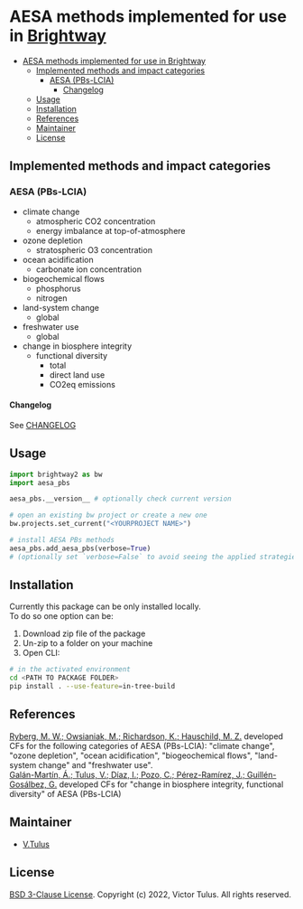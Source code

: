 # AESA methods implemented for use in [Brightway](https://github.com/brightway-lca/brightway2)

- [AESA methods implemented for use in Brightway](#aesa-methods-implemented-for-use-in-brightway)
  - [Implemented methods and impact categories](#implemented-methods-and-impact-categories)
    - [AESA (PBs-LCIA)](#aesa-pbs-lcia)
      - [Changelog](#changelog)
  - [Usage](#usage)
  - [Installation](#installation)
  - [References](#references)
  - [Maintainer](#maintainer)
  - [License](#license)

## Implemented methods and impact categories
### AESA (PBs-LCIA)
  - climate change
    - atmospheric CO2 concentration
    - energy imbalance at top-of-atmosphere
  - ozone depletion
    - stratospheric O3 concentration
  - ocean acidification
    - carbonate ion concentration
  - biogeochemical flows
    - phosphorus
    - nitrogen
  - land-system change
    - global
  - freshwater use
    - global
  - change in biosphere integrity
    - functional diversity
      - total
      - direct land use
      - CO2eq emissions

#### Changelog
See [CHANGELOG](CHANGELOG.md)
## Usage
```python
import brightway2 as bw
import aesa_pbs

aesa_pbs.__version__ # optionally check current version

# open an existing bw project or create a new one
bw.projects.set_current("<YOURPROJECT NAME>")

# install AESA PBs methods
aesa_pbs.add_aesa_pbs(verbose=True)
# (optionally set `verbose=False` to avoid seeing the applied strategies)
```

## Installation
Currently this package can be only installed locally.  
To do so one option can be:

1. Download zip file of the package
2. Un-zip to a folder on your machine
3. Open CLI:

```bash
# in the activated environment
cd <PATH TO PACKAGE FOLDER>
pip install . --use-feature=in-tree-build
```

## References
[Ryberg, M. W.; Owsianiak, M.; Richardson, K.; Hauschild, M. Z.](https://doi.org/10.1016/j.ecolind.2017.12.065) developed CFs for the following categories of AESA (PBs-LCIA): "climate change", "ozone depletion", "ocean acidification", "biogeochemical flows", "land-system change" and "freshwater use".  
[Galán-Martín, Á.; Tulus, V.; Díaz, I.; Pozo, C.; Pérez-Ramírez, J.; Guillén-Gosálbez, G.](https://doi.org/10.1016/j.oneear.2021.04.001) developed CFs for "change in biosphere integrity, functional diversity" of AESA (PBs-LCIA)

## Maintainer
- [V.Tulus](https://github.com/vtulus)

## License
[BSD 3-Clause License](LICENSE). Copyright (c) 2022, Victor Tulus. All rights reserved.